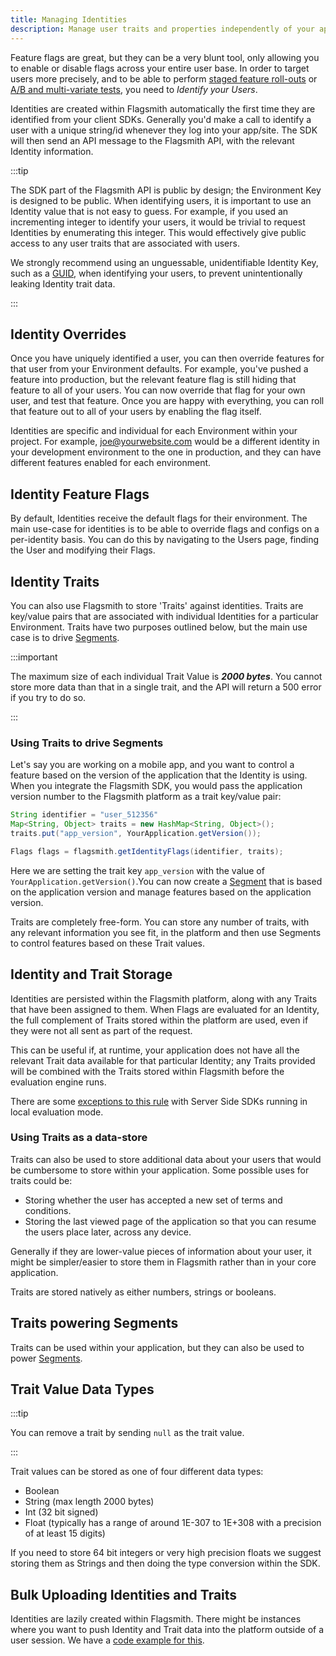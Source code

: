 ```yaml
---
title: Managing Identities
description: Manage user traits and properties independently of your application.
---
```


Feature flags are great, but they can be a very blunt tool, only allowing you to enable or disable flags across your
entire user base. In order to target users more precisely, and to be able to perform
[staged feature roll-outs](/guides-and-examples/staged-feature-rollouts.md) or
[A/B and multi-variate tests](/advanced-use/ab-testing.md), you need to _Identify your Users_.

Identities are created within Flagsmith automatically the first time they are identified from your client SDKs.
Generally you'd make a call to identify a user with a unique string/id whenever they log into your app/site. The SDK
will then send an API message to the Flagsmith API, with the relevant Identity information.

:::tip

The SDK part of the Flagsmith API is public by design; the Environment Key is designed to be public. When identifying
users, it is important to use an Identity value that is not easy to guess. For example, if you used an incrementing
integer to identify your users, it would be trivial to request Identities by enumerating this integer. This would
effectively give public access to any user traits that are associated with users.

We strongly recommend using an unguessable, unidentifiable Identity Key, such as a
[GUID](https://en.wikipedia.org/wiki/Universally_unique_identifier), when identifying your users, to prevent
unintentionally leaking Identity trait data.

:::

## Identity Overrides

Once you have uniquely identified a user, you can then override features for that user from your Environment defaults.
For example, you've pushed a feature into production, but the relevant feature flag is still hiding that feature to all
of your users. You can now override that flag for your own user, and test that feature. Once you are happy with
everything, you can roll that feature out to all of your users by enabling the flag itself.

Identities are specific and individual for each Environment within your project. For example, joe@yourwebsite.com would
be a different identity in your development environment to the one in production, and they can have different features
enabled for each environment.

## Identity Feature Flags

By default, Identities receive the default flags for their environment. The main use-case for identities is to be able
to override flags and configs on a per-identity basis. You can do this by navigating to the Users page, finding the User
and modifying their Flags.

## Identity Traits

You can also use Flagsmith to store 'Traits' against identities. Traits are key/value pairs that are associated with
individual Identities for a particular Environment. Traits have two purposes outlined below, but the main use case is to
drive [Segments](segments.md).

:::important

The maximum size of each individual Trait Value is **_2000 bytes_**. You cannot store more data than that in a single
trait, and the API will return a 500 error if you try to do so.

:::

### Using Traits to drive Segments

Let's say you are working on a mobile app, and you want to control a feature based on the version of the application
that the Identity is using. When you integrate the Flagsmith SDK, you would pass the application version number to the
Flagsmith platform as a trait key/value pair:

```java
String identifier = "user_512356"
Map<String, Object> traits = new HashMap<String, Object>();
traits.put("app_version", YourApplication.getVersion());

Flags flags = flagsmith.getIdentityFlags(identifier, traits);
```

Here we are setting the trait key `app_version` with the value of `YourApplication.getVersion()`.You can now create a
[Segment](segments.md) that is based on the application version and manage features based on the application version.

Traits are completely free-form. You can store any number of traits, with any relevant information you see fit, in the
platform and then use Segments to control features based on these Trait values.

## Identity and Trait Storage

Identities are persisted within the Flagsmith platform, along with any Traits that have been assigned to them. When
Flags are evaluated for an Identity, the full complement of Traits stored within the platform are used, even if they
were not all sent as part of the request.

This can be useful if, at runtime, your application does not have all the relevant Trait data available for that
particular Identity; any Traits provided will be combined with the Traits stored within Flagsmith before the evaluation
engine runs.

There are some [exceptions to this rule](/clients/overview#server-side-sdks) with Server Side SDKs running in local
evaluation mode.

### Using Traits as a data-store

Traits can also be used to store additional data about your users that would be cumbersome to store within your
application. Some possible uses for traits could be:

- Storing whether the user has accepted a new set of terms and conditions.
- Storing the last viewed page of the application so that you can resume the users place later, across any device.

Generally if they are lower-value pieces of information about your user, it might be simpler/easier to store them in
Flagsmith rather than in your core application.

Traits are stored natively as either numbers, strings or booleans.

## Traits powering Segments

Traits can be used within your application, but they can also be used to power [Segments](/basic-features/segments.md).

## Trait Value Data Types

:::tip

You can remove a trait by sending `null` as the trait value.

:::

Trait values can be stored as one of four different data types:

- Boolean
- String (max length 2000 bytes)
- Int (32 bit signed)
- Float (typically has a range of around 1E-307 to 1E+308 with a precision of at least 15 digits)

If you need to store 64 bit integers or very high precision floats we suggest storing them as Strings and then doing the
type conversion within the SDK.

## Bulk Uploading Identities and Traits

Identities are lazily created within Flagsmith. There might be instances where you want to push Identity and Trait data
into the platform outside of a user session. We have a
[code example for this](/clients/rest#bulk-uploading-identities-and-traits).
